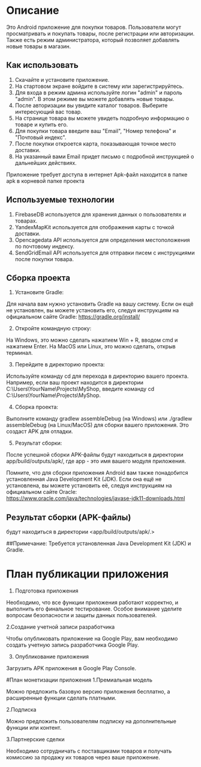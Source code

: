 # __Описание__

Это Android приложение для покупки товаров. Пользователи могут просматривать и покупать товары, после регистрации или авторизации. 
Также есть режим администратора, который позволяет добавлять новые товары в магазин.

## Как использовать

1. Скачайте и установите приложение.
2. На стартовом экране войдите в систему или зарегистрируйтесь.
3. Для входа в режим админа используйте логин "admin" и пароль "admin". В этом режиме вы можете добавлять новые товары.
4. После авторизации вы увидите каталог товаров. Выберите интересующий вас товар.
5. На странице товара вы можете увидеть подробную информацию о товаре и купить его.
6. Для покупки товара введите ваш "Email", "Номер телефона" и "Почтовый индекс".
7. После покупки откроется карта, показывающая точное место доставки.
8. На указанный вами Email придет письмо с подробной инструкцией о дальнейших действиях.

Приложение требует доступа в интернет
Apk-файл находится в папке apk в корневой папке проекта

## Используемые технологии
1. FirebaseDB используется для хранения данных о пользователях и товарах.
2. YandexMapKit используется для отображения карты с точкой доставки.
3. Opencagedata API используется для определения местоположения по почтовому индексу.
4. SendGridEmail API используется для отправки писем с инструкциями после покупки товара.

## Сборка проекта

1. Установите Gradle:

Для начала вам нужно установить Gradle на вашу систему. Если он ещё не установлен, вы можете установить его, следуя инструкциям на официальном сайте Gradle: https://gradle.org/install/

2. Откройте командную строку:

На Windows, это можно сделать нажатием Win + R, вводом cmd и нажатием Enter. На MacOS или Linux, это можно сделать, открыв терминал.

3. Перейдите в директорию проекта:

Используйте команду cd для перехода в директорию вашего проекта. Например, если ваш проект находится в директории C:\Users\YourName\Projects\MyShop, введите команду cd C:\Users\YourName\Projects\MyShop.

4. Сборка проекта:

Выполните команду gradlew assembleDebug (на Windows) или ./gradlew assembleDebug (на Linux/MacOS) для сборки вашего приложения. Это создаст APK для отладки.

5. Результат сборки:

После успешной сборки APK-файлы будут находиться в директории app/build/outputs/apk/, где app - это имя вашего модуля приложения.

Помните, что для сборки приложения Android вам также понадобится установленная Java Development Kit (JDK). 
Если она ещё не установлена, вы можете установить её, следуя инструкциям на официальном сайте Oracle: 
<https://www.oracle.com/java/technologies/javase-jdk11-downloads.html>

## Результат сборки (APK-файлы) 
будут находиться в директории <app/build/outputs/apk/.>

##Примечание: 
Требуется установленная Java Development Kit (JDK) и Gradle.

# План публикации приложения

1. Подготовка приложения

Необходимо, что все функции приложения работают корректно, и выполнить его финальное тестирование. 
Особое внимание уделите вопросам безопасности и защиты данных пользователей.

2.Создание учетной записи разработчика

Чтобы опубликовать приложение на Google Play, вам необходимо создать учетную запись разработчика Google Play.


3. Опубликование приложения 

Загрузить APK приложения в Google Play Console.

#План монетизации приложения
1.Премиальная модель 

Можно предложить базовую версию приложения бесплатно, а расширенные функции сделать платными.

2.Подписка 

Можно предложить пользователям подписку на дополнительные функции или контент.

3.Партнерские сделки

Необходимо сотрудничать с поставщиками товаров и получать комиссию за продажу их товаров через ваше приложение.
